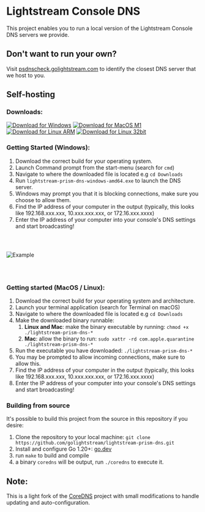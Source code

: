 # Lightstream Console DNS
This project enables you to run a local version of the Lightstream Console DNS servers we provide.

## Don't want to run your own?
Visit [psdnscheck.golightstream.com](https://psdnscheck.golightstream.com/) to identify the closest DNS server that we host to you.


## Self-hosting
### **Downloads**:

[![Download for Windows](https://img.shields.io/badge/Windows-64bit-blue)](https://github.com/golightstream/lightstream-prism-dns/releases/download/v2.1.0/lightstream-prism-dns-windows-amd64.exe)
[![Download for MacOS M1](https://img.shields.io/badge/Mac-M1-orange)](https://github.com/golightstream/lightstream-prism-dns/releases/download/v2.1.0/lightstream-prism-dns-darwin-arm64)
[![Download for Linux ARM](https://img.shields.io/badge/Linux-64bit-red)](https://github.com/golightstream/lightstream-prism-dns/releases/download/v2.1.0/lightstream-prism-dns-linux-amd64)
[![Download for Linux 32bit](https://img.shields.io/badge/Linux-32bit-red)](https://github.com/golightstream/lightstream-prism-dns/releases/download/v2.1.0/lightstream-prism-dns-linux-386)


### **Getting Started (Windows)**:
1. Download the correct build for your operating system.
2. Launch Command prompt from the start-menu (search for `cmd`)
3. Navigate to where the downloaded file is located e.g `cd Downloads`
4. Run `lightstream-prism-dns-windows-amd64.exe` to launch the DNS server.
5. Windows may prompt you that it is blocking connections, make sure you choose to allow them.
6. Find the IP address of your computer in the output (typically, this looks like 192.168.xxx.xxx, 10.xxx.xxx.xxx, or 172.16.xxx.xxxx)
7. Enter the IP address of your computer into your console's DNS settings and start broadcasting!

<div style="max-width: 500px; padding: 30px 0px;">

![Example](https://surl.im/i/m7z9glyax5cwrcrgcwvy62ln3jwd7gvq.png)
</div>

### **Getting started (MacOS / Linux)**:
1. Download the correct build for your operating system and architecture.
2. Launch your terminal application (search for Terminal on macOS)
3. Navigate to where the downloaded file is located e.g `cd Downloads`
4. Make the downloaded binary runnable:
    1. **Linux and Mac**: make the binary executable by running: `chmod +x ./lightstream-prism-dns-*`
    2. **Mac**: allow the binary to run: `sudo xattr -rd com.apple.quarantine ./lightstream-prism-dns-*`
4. Run the executable you have downloaded: `./lightstream-prism-dns-*`
5. You may be prompted to allow incoming connections, make sure to allow this.
6. Find the IP address of your computer in the output (typically, this looks like 192.168.xxx.xxx, 10.xxx.xxx.xxx, or 172.16.xxx.xxxx)
7. Enter the IP address of your computer into your console's DNS settings and start broadcasting!


### Building from source
It's possible to build this project from the source in this repository if you desire:
1. Clone the repository to your local machine: `git clone https://github.com/golightstream/lightstream-prism-dns.git`
2. Install and configure Go 1.20+: [go.dev](https://go.dev/dl/)
3. run `make` to build and compile
4. a binary `coredns` will be output, run `./coredns` to execute it.

## Note:
This is a light fork of the [CoreDNS](https://coredns.io) project with small modifications to handle updating and auto-configuration.

